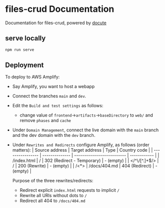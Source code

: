 # files-crud Documentation

Documentation for files-crud, powered by [docute](https://docute.egoist.dev/)

## serve locally
```sh
npm run serve
```

## Deployment
To deploy to AWS Amplify:
* Say Amplify, you want to host a webapp
* Connect the branches `main` and `dev`.
* Edit the `Build and test settings` as follows:
  * change value of `frontend`->`artifacts`->`baseDirectory` to `web/` and remove `phases` and `cache`
* Under `Domain Management`, connect the live domain with the `main` branch and the dev domain with the `dev` branch.
* Under `Rewrites and Redirects` configure Amplify, as follows (order matters):
  | Source address   | Target address | Type                       | Country code |
  | ---------------- | -------------- | -------------------------- | ------------ |
  | /index.html	     | /	            | 302 (Redirect - Temporary) | - (empty)    |
  | </\^\\/[\^.]+$/> | /              |	200 (Rewrite)	             | - (empty)    |
  | /<*>	           | /docs/404.md   | 404 (Redirect)             | - (empty)    |

  Purpose of the three rewrites/redirects:
  * Redirect explicit `index.html` requests to implicit `/`
  * Rewrite all URIs without dots to `/`
  * Redirect all 404 to `/docs/404.md`

